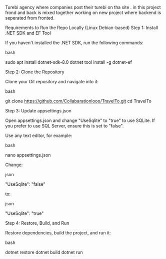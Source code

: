 Turebi agency where companies post their turebi on tha site . 
in this project frond and back is mixed together working on new project where backend is seperated from fronted.


Requirements to Run the Repo Locally (Linux Debian-based)
Step 1: Install .NET SDK and EF Tool

If you haven't installed the .NET SDK, run the following commands:

bash

sudo apt install dotnet-sdk-8.0
dotnet tool install -g dotnet-ef

Step 2: Clone the Repository

Clone your Git repository and navigate into it:

bash

git clone https://github.com/CollabarationIooo/TravelTo.git
cd TravelTo

Step 3: Update appsettings.json

Open appsettings.json and change "UseSqlite" to "true" to use SQLite. If you prefer to use SQL Server, ensure this is set to "false".

Use any text editor, for example:

bash

nano appsettings.json

Change:

json

"UseSqlite": "false"

to:

json

"UseSqlite": "true"

Step 4: Restore, Build, and Run

Restore dependencies, build the project, and run it:

bash

dotnet restore
dotnet build
dotnet run

